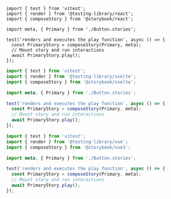 ```tsx filename="Button.test.tsx" renderer="react" language="ts"
import { test } from 'vitest';
import { render } from '@testing-library/react';
import { composeStory } from '@storybook/react';

import meta, { Primary } from './Button.stories';

test('renders and executes the play function', async () => {
  const PrimaryStory = composeStory(Primary, meta);
  // Mount story and run interactions
  await PrimaryStory.play();
});
```

```ts filename="Button.test.ts" renderer="svelte" language="ts"
import { test } from 'vitest';
import { render } from '@testing-library/svelte';
import { composeStory } from '@storybook/svelte';

import meta, { Primary } from './Button.stories';

test('renders and executes the play function', async () => {
  const PrimaryStory = composeStory(Primary, meta);
  // Mount story and run interactions
  await PrimaryStory.play();
});
```

```ts filename="Button.test.ts" renderer="vue" language="ts"
import { test } from 'vitest';
import { render } from '@testing-library/vue';
import { composeStory } from '@storybook/vue3';

import meta, { Primary } from './Button.stories';

test('renders and executes the play function', async () => {
  const PrimaryStory = composeStory(Primary, meta);
  // Mount story and run interactions
  await PrimaryStory.play();
});
```
